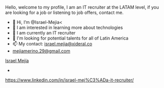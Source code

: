 Hello, welcome to my profile, I am an IT recruiter at the LATAM level, if you are looking for a job or listening to job offers, contact me.


- 👋 Hi, I’m @Israel-Mejia<
- 👀 I am interested in learning more about technologies
- 🌱 I am currently an IT recruiter
- 💞️ I'm looking for potential talents for all of Latin America
- 📫 My contact: israel.mejia@xideral.co
- mejiamerino.29@gmail.com

<script src="https://platform.linkedin.com/badges/js/profile.js" async defer type="text/javascript"></script>
<div class="badge-base LI-profile-badge" data-locale="es_ES" data-size="medium" data-theme="dark" data-type="VERTICAL" data-vanity="israel-mejía-it-recruiter" data-version="v1"><a class="badge-base__link LI-simple-link" href="https://mx.linkedin.com/in/israel-mej%C3%ADa-it-recruiter?trk=profile-badge">Israel Mejía</a></div>
              
- 
https://www.linkedin.com/in/israel-mej%C3%ADa-it-recruiter/

<!---
Israel-Mejia/Israel-Mejia is a ✨ special ✨ repository because its `README.md` (this file) appears on your GitHub profile.
You can click the Preview link to take a look at your changes.
--->
